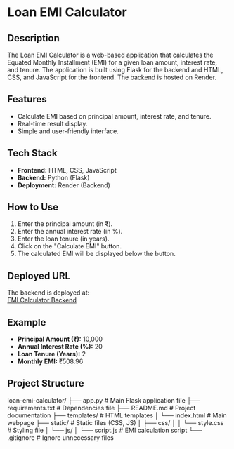 # Loan EMI Calculator

## Description
The Loan EMI Calculator is a web-based application that calculates the Equated Monthly Installment (EMI) for a given loan amount, interest rate, and tenure. The application is built using Flask for the backend and HTML, CSS, and JavaScript for the frontend. The backend is hosted on Render.

## Features
- Calculate EMI based on principal amount, interest rate, and tenure.
- Real-time result display.
- Simple and user-friendly interface.

## Tech Stack
- **Frontend:** HTML, CSS, JavaScript
- **Backend:** Python (Flask)
- **Deployment:** Render (Backend)

## How to Use
1. Enter the principal amount (in ₹).
2. Enter the annual interest rate (in %).
3. Enter the loan tenure (in years).
4. Click on the "Calculate EMI" button.
5. The calculated EMI will be displayed below the button.

## Deployed URL
The backend is deployed at:  
[EMI Calculator Backend](https://emi-loan-calculator-backend.onrender.com)

## Example
- **Principal Amount (₹):** 10,000  
- **Annual Interest Rate (%):** 20  
- **Loan Tenure (Years):** 2  
- **Monthly EMI:** ₹508.96

## Project Structure
loan-emi-calculator/
├── app.py             # Main Flask application file
├── requirements.txt   # Dependencies file
├── README.md          # Project documentation
├── templates/         # HTML templates
│   └── index.html      # Main webpage
├── static/            # Static files (CSS, JS)
│   ├── css/
│   │   └── style.css   # Styling file
│   └── js/
│       └── script.js   # EMI calculation script
└── .gitignore          # Ignore unnecessary files

